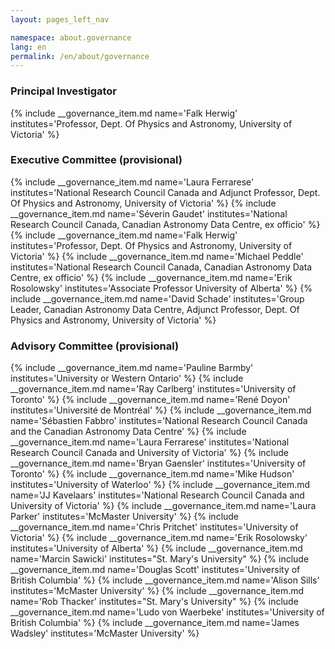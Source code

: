 ```yaml
---
layout: pages_left_nav

namespace: about.governance
lang: en
permalink: /en/about/governance
---
```


<!-- Content start -->

<h3>Principal Investigator</h3>
{% include __governance_item.md name='Falk Herwig' institutes='Professor, Dept. Of Physics and Astronomy, University of Victoria' %}

<h3>Executive Committee (provisional)</h3>
{% include __governance_item.md name='Laura Ferrarese' institutes='National Research Council Canada and Adjunct Professor, Dept. Of Physics and Astronomy, University of Victoria' %}
{% include __governance_item.md name='Séverin Gaudet' institutes='National Research Council Canada, Canadian Astronomy Data Centre, ex officio' %}
{% include __governance_item.md name='Falk Herwig' institutes='Professor, Dept. Of Physics and Astronomy, University of Victoria' %}
{% include __governance_item.md name='Michael Peddle' institutes='National Research Council Canada, Canadian Astronomy Data Centre, ex officio' %}
{% include __governance_item.md name='Erik Rosolowsky' institutes='Associate Professor University of Alberta' %}
{% include __governance_item.md name='David Schade' institutes='Group Leader, Canadian Astronomy Data Centre, Adjunct Professor, Dept. Of Physics and Astronomy, University of Victoria' %}


<h3>Advisory Committee (provisional)</h3>
{% include __governance_item.md name='Pauline Barmby' institutes='University or Western Ontario' %}
{% include __governance_item.md name='Ray Carlberg' institutes='University of Toronto' %}
{% include __governance_item.md name='René Doyon' institutes='Université de Montréal' %}
{% include __governance_item.md name='Sébastien Fabbro' institutes='National Research Council Canada and the Canadian Astronomy Data Centre' %}
{% include __governance_item.md name='Laura Ferrarese' institutes='National Research Council Canada and University of Victoria' %}
{% include __governance_item.md name='Bryan Gaensler' institutes='University of Toronto' %}
{% include __governance_item.md name='Mike Hudson' institutes='University of Waterloo' %}
{% include __governance_item.md name='JJ Kavelaars' institutes='National Research Council Canada and University of Victoria' %}
{% include __governance_item.md name='Laura Parker' institutes='McMaster University' %}
{% include __governance_item.md name='Chris Pritchet' institutes='University of Victoria' %}
{% include __governance_item.md name='Erik Rosolowsky' institutes='University of Alberta' %}
{% include __governance_item.md name='Marcin Sawicki' institutes="St. Mary's University" %}
{% include __governance_item.md name='Douglas Scott' institutes='University of British Columbia' %}
{% include __governance_item.md name='Alison Sills' institutes='McMaster University' %}
{% include __governance_item.md name='Rob Thacker' institutes="St. Mary's University" %}
{% include __governance_item.md name='Ludo von Waerbeke' institutes='University of British Columbia' %}
{% include __governance_item.md name='James Wadsley' institutes='McMaster University' %}


<!-- Content end -->
